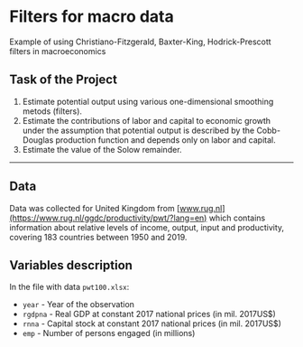# Filters for macro data
Example of using Christiano-Fitzgerald, Baxter-King, Hodrick-Prescott filters in macroeconomics
## Task of the Project
1. Estimate potential output using various one-dimensional smoothing metods (filters).
2. Estimate the contributions of labor and capital to economic growth under the assumption that
potential output is described by the Cobb-Douglas production function and depends
only on labor and capital. 
3. Estimate the value of the Solow remainder.
***
## Data
Data was collected for United Kingdom from  [www.rug.nl](https://www.rug.nl/ggdc/productivity/pwt/?lang=en) which contains information about relative levels of income, output, input and productivity, covering 183 countries between 1950 and 2019.
## Variables description
In the file with data `pwt100.xlsx`:
* `year` - Year of the observation
* `rgdpna` - Real GDP at constant 2017 national prices (in mil. 2017US$)
* `rnna` - Capital stock at constant 2017 national prices (in mil. 2017US$)
* `emp` - Number of persons engaged (in millions)

